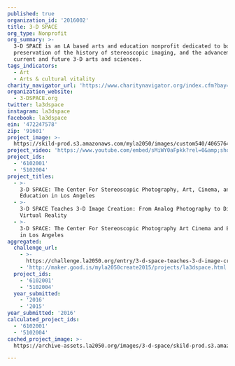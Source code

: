 ```yaml
---
published: true
organization_id: '2016002'
title: 3-D SPACE
org_type: Nonprofit
org_summary: >-
  3-D SPACE is an LA based arts and education nonprofit dedicated to both the
  preservation of the history of stereoscopic imaging, and the advancement of
  current and future 3-D arts and sciences.
tags_indicators:
  - Art
  - Arts & cultural vitality
charity_navigator_url: 'https://www.charitynavigator.org/index.cfm?bay=search.profile&ein=472247578'
organization_website:
  - 3-DSPACE.org
twitter: la3dspace
instagram: la3dspace
facebook: la3dspace
ein: '472247578'
zip: '91601'
project_image: >-
  https://skild-prod.s3.amazonaws.com/myla2050/images/custom540/4065764555741-team91.jpg
project_video: 'https://www.youtube.com/embed/sMiWY0aFpkk?rel=0&amp;showinfo=0'
project_ids:
  - '6102001'
  - '5102004'
project_titles:
  - >-
    3-D SPACE: The Center For Stereoscopic Photography, Art, Cinema, and
    Education in Los Angeles
  - >-
    3-D SPACE Teaches 3-D Image Creation: From Analog Photography to Digital
    Virtual Reality
  - >-
    3-D SPACE: The Center For Stereoscopic Photography Art Cinema and Education
    in Los Angeles
aggregated:
  challenge_url:
    - >-
      https://challenge.la2050.org/entry/3-d-space-teaches-3-d-image-creation-from-analog-photography-to-digital-virtual-reality
    - 'http://maker.good.is/myla2050create2015/projects/la3dspace.html'
  project_ids:
    - '6102001'
    - '5102004'
  year_submitted:
    - '2016'
    - '2015'
year_submitted: '2016'
calculated_project_ids:
  - '6102001'
  - '5102004'
cached_project_image: >-
  https://archive-assets.la2050.org/images/3-d-space/skild-prod.s3.amazonaws.com/myla2050/images/custom540/4065764555741-team91.jpg

---
```

